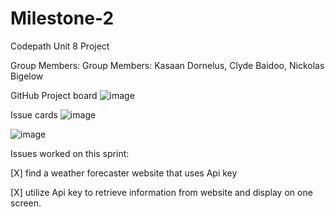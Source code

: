 # Milestone-2
Codepath Unit 8 Project

Group Members: Group Members: Kasaan Dornelus, Clyde Baidoo, Nickolas Bigelow 


GitHub Project board
![image](https://github.com/user-attachments/assets/a6983d43-0e00-43c2-a7fc-e166ddf9ae30)


Issue cards
![image](https://github.com/user-attachments/assets/e25c2764-de0b-4917-83a5-b3a1cfeebf2c)

![image](https://github.com/user-attachments/assets/e507d66f-1b1e-4646-bc59-f17aa863abb5)
 
Issues worked on this sprint:

[X] find a weather forecaster website that uses Api key

[X] utilize Api key to retrieve information from website and display on one screen.
